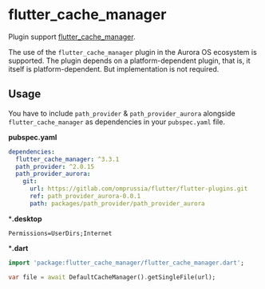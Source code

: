 # flutter_cache_manager

Plugin support [flutter_cache_manager](https://pub.dev/packages/flutter_cache_manager).

The use of the `flutter_cache_manager` plugin in the Aurora OS ecosystem is supported.
The plugin depends on a platform-dependent plugin, that is, it itself is platform-dependent.
But implementation is not required.

## Usage

You have to include `path_provider` & `path_provider_aurora`
alongside `flutter_cache_manager` as dependencies in your `pubspec.yaml` file.

**pubspec.yaml**

```yaml
dependencies:
  flutter_cache_manager: ^3.3.1
  path_provider: ^2.0.15
  path_provider_aurora:
    git:
      url: https://gitlab.com/omprussia/flutter/flutter-plugins.git
      ref: path_provider_aurora-0.0.1
      path: packages/path_provider/path_provider_aurora
```

***.desktop**

```desktop
Permissions=UserDirs;Internet
```

***.dart**

```dart
import 'package:flutter_cache_manager/flutter_cache_manager.dart';

var file = await DefaultCacheManager().getSingleFile(url);
```

